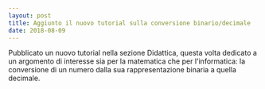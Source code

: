 ```yaml
---
layout: post
title: Aggiunto il nuovo tutorial sulla conversione binario/decimale
date: 2018-08-09
---
```


Pubblicato un nuovo tutorial nella sezione Didattica, questa volta dedicato a un argomento di interesse sia per la matematica che per l'informatica: la conversione di un numero dalla sua rappresentazione binaria a quella decimale.
